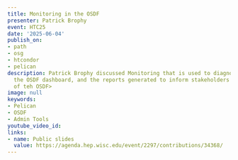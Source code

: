 ```yaml
---
title: Monitoring in the OSDF
presenter: Patrick Brophy
event: HTC25
date: '2025-06-04'
publish_on:
- path
- osg
- htcondor
- pelican
description: Patrick Brophy discussed Monitoring that is used to diagnose the OSDF,
  the OSDF dashboard, and the reports generated to inform stakeholders about the impact
  of teh OSDF>
image: null
keywords:
- Pelican
- OSDF
- Admin Tools
youtube_video_id:
links:
- name: Public slides
  value: https://agenda.hep.wisc.edu/event/2297/contributions/34368/
---
```

